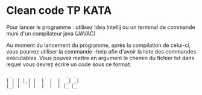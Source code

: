 # Clean code TP KATA

Pour lancer le programme : utilisez Idea Intellij ou un terminal de commande muni d'un compilateur java (JAVAC)

Au moment du lancement du programme, après la compilation de celui-ci, vous pourrez utiliser la commande -help afin d'avoir la liste des commandes exécutables.
Vous pouvez mettre en argument le chemin du fichier txt dans lequel vous devrez écrire un code sous ce format:

```
 _                    _  _
| | | |_| |  |  |  |  _| _|
|_| |   | |  |  |  | |_ |_
```


